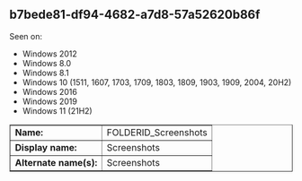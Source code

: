 ## b7bede81-df94-4682-a7d8-57a52620b86f

Seen on:
* Windows 2012
* Windows 8.0
* Windows 8.1
* Windows 10 (1511, 1607, 1703, 1709, 1803, 1809, 1903, 1909, 2004, 20H2)
* Windows 2016
* Windows 2019
* Windows 11 (21H2)

<table border="1" class="docutils">
  <tbody>
    <tr>
      <td><b>Name:</b></td>
      <td>FOLDERID_Screenshots</td>
    </tr>
    <tr>
      <td><b>Display name:</b></td>
      <td>Screenshots</td>
    </tr>
    <tr>
      <td><b>Alternate name(s):</b></td>
      <td>Screenshots</td>
    </tr>
  </tbody>
</table>

